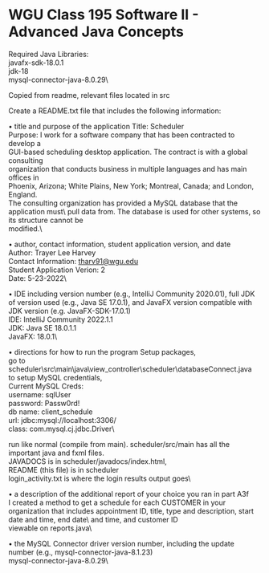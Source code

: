 # WGU Class 195 Software II - Advanced Java Concepts

Required Java Libraries:\
  javafx-sdk-18.0.1\
  jdk-18\
  mysql-connector-java-8.0.29\

Copied from readme, relevant files located in src

Create a README.txt file that includes the following information:

•  title and purpose of the application
Title: Scheduler \
Purpose: I work for a software company that has been contracted to develop a \
	GUI-based scheduling desktop application. The contract is with a global consulting \
	organization that conducts business in multiple languages and has main offices in \
	Phoenix, Arizona; White Plains, New York; Montreal, Canada; and London, England. \
	The consulting organization has provided a MySQL database that the application must\ 
	pull data from. The database is used for other systems, so its structure cannot be \
	modified.\

•  author, contact information, student application version, and date\
Author: Trayer Lee Harvey\
Contact Information: tharv91@wgu.edu\
Student Application Verion: 2\
Date: 5-23-2022\

•  IDE including version number (e.g., IntelliJ Community 2020.01), full JDK of version used (e.g., Java SE 17.0.1), and JavaFX version compatible with JDK version (e.g. JavaFX-SDK-17.0.1)\
IDE: IntelliJ Community 2022.1.1\
JDK: Java SE 18.0.1.1\
JavaFX: 18.0.1\

•  directions for how to run the program
Setup packages, \
go to scheduler\src\main\java\view_controller\scheduler\databaseConnect.java \
	to setup MySQL credentials,\
	Current MySQL Creds:\
		username: sqlUser\
		password: Passw0rd!\
		db name: client_schedule\
		url: jdbc:mysql://localhost:3306/\
		class: com.mysql.cj.jdbc.Driver\
	
run like normal (compile from main).
scheduler/src/main has all the important java and fxml files.\
JAVADOCS is in scheduler/javadocs/index.html,\
README (this file) is in scheduler\
login_activity.txt is where the login results output goes\


•  a description of the additional report of your choice you ran in part A3f\
I created a method to get a schedule for each CUSTOMER in your organization that includes appointment ID, title, type and description, start date and time, end date\ and time, and customer ID\
viewable on reports.java\

•  the MySQL Connector driver version number, including the update number (e.g., mysql-connector-java-8.1.23)\
mysql-connector-java-8.0.29\
